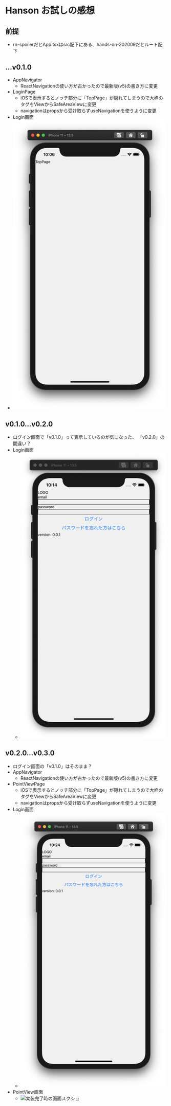 # Hanson お試しの感想

## 前提
- rn-spoilerだとApp.tsxはsrc配下にある、hands-on-202009だとルート配下

## ...v0.1.0

- AppNavigator
  - ReactNavigationの使い方が古かったので最新版(v5)の書き方に変更
- LoginPage
  - iOSで表示するとノッチ部分に「TopPage」が隠れてしまうので大枠のタグをViewからSafeAreaViewに変更
  - navigationはpropsから受け取らずuseNavigationを使うように変更
- Login画面
 - ![実装完了時の画面スクショ](./images/v0.1.0.png)


## v0.1.0...v0.2.0

- ログイン画面で「v0.1.0」って表示しているのが気になった、 「v0.2.0」の間違い？
- Login画面
  - ![実装完了時の画面スクショ](./images/v0.2.0.png)

## v0.2.0...v0.3.0

- ログイン画面の「v0.1.0」はそのまま？
- AppNavigator
  - ReactNavigationの使い方が古かったので最新版(v5)の書き方に変更
- PointViewPage
  - iOSで表示するとノッチ部分に「TopPage」が隠れてしまうので大枠のタグをViewからSafeAreaViewに変更
  - navigationはpropsから受け取らずuseNavigationを使うように変更
- Login画面
  - ![実装完了時の画面スクショ](./images/v0.3.0_login.png)
- PointView画面
  - ![実装完了時の画面スクショ](./images/v0.2.0_pointview.png)
